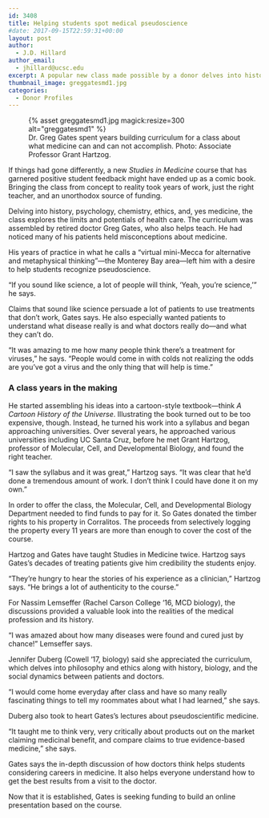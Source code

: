 ```yaml
---
id: 3408
title: Helping students spot medical pseudoscience
#date: 2017-09-15T22:59:31+00:00
layout: post
author:
  - J.D. Hillard
author_email:
  - jhillard@ucsc.edu
excerpt: A popular new class made possible by a donor delves into history, psychology, chemistry, ethics, and—yes—medicine, exploring the limits and potentials of health care
thumbnail_image: greggatesmd1.jpg
categories:
  - Donor Profiles
---
```

<figure class="inline-image right">
{% asset greggatesmd1.jpg magick:resize=300 alt="greggatesmd1" %}<figcaption>Dr. Greg Gates spent years building curriculum for a class about what medicine can and can not accomplish. Photo: Associate Professor Grant Hartzog.</figcaption></figure>

If things had gone differently, a new _Studies in Medicine_ course that has garnered positive student feedback might have ended up as a comic book. Bringing the class from concept to reality took years of work, just the right teacher, and an unorthodox source of funding.

Delving into history, psychology, chemistry, ethics, and, yes medicine, the class explores the limits and potentials of health care. The curriculum was assembled by retired doctor Greg Gates, who also helps teach. He had noticed many of his patients held misconceptions about medicine.

His years of practice in what he calls a “virtual mini-Mecca for alternative and metaphysical thinking”—the Monterey Bay area—left him with a desire to help students recognize pseudoscience.

“If you sound like science, a lot of people will think, ‘Yeah, you’re science,’” he says.

Claims that sound like science persuade a lot of patients to use treatments that don’t work, Gates says. He also especially wanted patients to understand what disease really is and what doctors really do—and what they can’t do.

“It was amazing to me how many people think there’s a treatment for viruses,” he says. “People would come in with colds not realizing the odds are you’ve got a virus and the only thing that will help is time.”

### A class years in the making

He started assembling his ideas into a cartoon-style textbook—think _A Cartoon History of the Universe_. Illustrating the book turned out to be too expensive, though. Instead, he turned his work into a syllabus and began approaching universities. Over several years, he approached various universities including UC Santa Cruz, before he met Grant Hartzog, professor of Molecular, Cell, and Developmental Biology, and found the right teacher.

“I saw the syllabus and it was great,” Hartzog says. “It was clear that he’d done a tremendous amount of work. I don’t think I could have done it on my own.”

In order to offer the class, the Molecular, Cell, and Developmental Biology Department needed to find funds to pay for it. So Gates donated the timber rights to his property in Corralitos. The proceeds from selectively logging the property every 11 years are more than enough to cover the cost of the course.

Hartzog and Gates have taught Studies in Medicine twice. Hartzog says Gates’s decades of treating patients give him credibility the students enjoy.

“They’re hungry to hear the stories of his experience as a clinician,” Hartzog says. “He brings a lot of authenticity to the course.”

For Nassim Lemseffer (Rachel Carson College ‘16, MCD biology), the discussions provided a valuable look into the realities of the medical profession and its history.

“I was amazed about how many diseases were found and cured just by chance!” Lemseffer says.

Jennifer Duberg (Cowell ‘17, biology) said she appreciated the curriculum, which delves into philosophy and ethics along with history, biology, and the social dynamics between patients and doctors.

“I would come home everyday after class and have so many really fascinating things to tell my roommates about what I had learned,” she says.

Duberg also took to heart Gates’s lectures about pseudoscientific medicine.

“It taught me to think very, very critically about products out on the market claiming medicinal benefit, and compare claims to true evidence-based medicine,” she says.

Gates says the in-depth discussion of how doctors think helps students considering careers in medicine. It also helps everyone understand how to get the best results from a visit to the doctor.

Now that it is established, Gates is seeking funding to build an online presentation based on the course.
